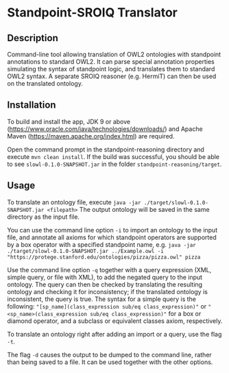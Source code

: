 # Standpoint-SROIQ Translator

## Description
Command-line tool allowing translation of OWL2 ontologies with standpoint annotations to standard OWL2.
It can parse special annotation properties simulating the syntax of standpoint logic, and translates them to standard OWL2 syntax.
A separate SROIQ reasoner (e.g. HermiT) can then be used on the translated ontology.

## Installation
To build and install the app, JDK 9 or above (https://www.oracle.com/java/technologies/downloads/) and Apache Maven (https://maven.apache.org/index.html) are required.

Open the command prompt in the standpoint-reasoning directory and execute `mvn clean install`.
If the build was successful, you should be able to see `slowl-0.1.0-SNAPSHOT.jar` in the folder `standpoint-reasoning/target`.

## Usage
To translate an ontology file, execute
	```
	java -jar ./target/slowl-0.1.0-SNAPSHOT.jar <filepath>
	```
The output ontology will be saved in the same directory as the input file.

You can use the command line option `-i` to import an ontology to the input file, and annotate all axioms for which standpoint operators are supported by a box operator with a specified standpoint name, e.g.
	```
	java -jar ./target/slowl-0.1.0-SNAPSHOT.jar ../Example.owl -i "https://protege.stanford.edu/ontologies/pizza/pizza.owl" pizza
	```
	
Use the command line option `-q` together with a query expression (XML, simple query, or file with XML), to add the negated query to the input ontology.
The query can then be checked by translating the resulting ontology and checking it for inconsistency; if the translated ontology is inconsistent, the query is true.
The syntax for a simple query is the following:
	```
	"[sp_name](class_expression sub/eq class_expression)"
	```
or
	```
	"<sp_name>(class_expression sub/eq class_expression)"
	```
for a box or diamond operator, and a subclass or equivalent classes axiom, respectively.

To translate an ontology right after adding an import or a query, use the flag `-t`.

The flag `-d` causes the output to be dumped to the command line, rather than being saved to a file. It can be used together with the other options.
